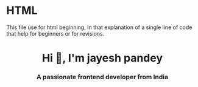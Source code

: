# HTML
This file use for html beginning, In that explanation of a single line of code that help for beginners or for revisions.
<h1 align="center">Hi 👋, I'm jayesh pandey</h1>
<h3 align="center">A passionate frontend developer from India</h3>
<!-- <img src="profile-image" alt="https://cdn.dribbble.com/users/1059583/screenshots/4171367/coding-freak.gif"> -->

